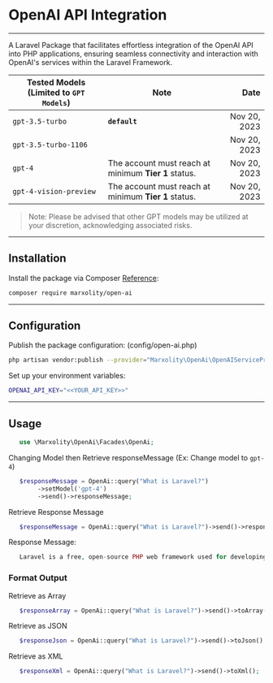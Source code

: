 # OpenAI API Integration
***
A Laravel Package that facilitates effortless integration of the OpenAI API into PHP applications, ensuring seamless connectivity and interaction with OpenAI's services within the Laravel Framework.

| Tested Models (Limited to `GPT Models`)| Note | Date|
| ------------- | ------------- |-----:|
|`gpt-3.5-turbo`|**`default`**| Nov 20, 2023|
| `gpt-3.5-turbo-1106`| | Nov 20, 2023|
| `gpt-4` | The account must reach at minimum **Tier 1** status. |  Nov 20, 2023|
| `gpt-4-vision-preview` | The account must reach at minimum **Tier 1** status. |  Nov 20, 2023|
> Note: Please be advised that other GPT models may be utilized at your discretion, acknowledging associated risks.

---
## Installation
Install the package via Composer [Reference](https://packagist.org/packages/marxolity/open-ai):
```bash
composer require marxolity/open-ai
```
---
## Configuration
Publish the package configuration: (config/open-ai.php)
```bash
php artisan vendor:publish --provider="Marxolity\OpenAi\OpenAIServiceProvider" --tag="config"
```
Set up your environment variables:
```bash
OPENAI_API_KEY="<<YOUR_API_KEY>>"
```
---
## Usage
```php
   use \Marxolity\OpenAi\Facades\OpenAi;
```
Changing Model then Retrieve responseMessage (Ex: Change model to `gpt-4`)
```php
   $responseMessage = OpenAi::query("What is Laravel?")
        ->setModel('gpt-4')
        ->send()->responseMessage;
```

Retrieve Response Message
```php
   $responseMessage = OpenAi::query("What is Laravel?")->send()->responseMessage;
```
Response Message:
```php
   Laravel is a free, open-source PHP web framework used for developing web applications. It fol...
```
### Format Output
Retrieve as Array
```php
   $responseArray = OpenAi::query("What is Laravel?")->send()->toArray();
```
Retrieve as JSON
```php
   $responseJson = OpenAi::query("What is Laravel?")->send()->toJson();
```
Retrieve as XML
```php
   $responseXml = OpenAi::query("What is Laravel?")->send()->toXml();
```
